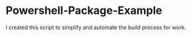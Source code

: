# Powershell-Package-Example
I created this script to simplify and automate the build process for work.
